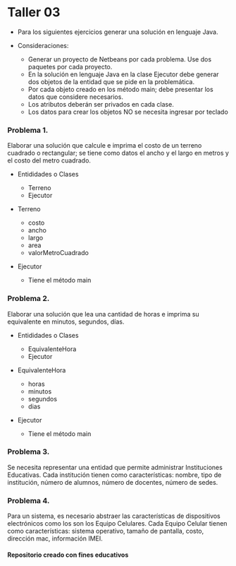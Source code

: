 # Taller 03

* Para los siguientes ejercicios generar una solución en lenguaje Java. 

* Consideraciones:
	* Generar un proyecto de Netbeans por cada problema. Use dos paquetes por cada proyecto.
	* En la solución en lenguaje Java en la clase Ejecutor debe generar dos objetos de la entidad que se pide en la problemática.
	* Por cada objeto creado en los método main; debe presentar los datos que considere necesarios.
	* Los atributos deberán ser privados en cada clase.
	* Los datos para crear los objetos NO se necesita ingresar por teclado


### Problema 1. 

Elaborar una solución que calcule e imprima el costo de un terreno cuadrado o rectangular; se tiene como datos el ancho y el largo en metros y el costo del metro cuadrado. 

* Entididades o Clases
	* Terreno
	* Ejecutor
	
* Terreno
	* costo
	* ancho
	* largo
	* area
	* valorMetroCuadrado
* Ejecutor
	* Tiene el método main
	
### Problema 2. 

Elaborar una solución que lea una cantidad de horas e
 imprima su equivalente en minutos, segundos, días.

* Entididades o Clases
	* EquivalenteHora
	* Ejecutor
	
* EquivalenteHora
	* horas
	* minutos
	* segundos
	* dias
	
* Ejecutor
	* Tiene el método main


### Problema 3. 

Se necesita representar una entidad que permite administrar Instituciones 
Educativas. Cada institución tienen como características: nombre,
 tipo de institución, número de alumnos, número de docentes, número de sedes.

### Problema 4. 

Para un sistema, es necesario abstraer las características de dispositivos 
electrónicos como los son los Equipo Celulares. 
Cada Equipo Celular tienen como características: 
sistema operativo, 
tamaño de pantalla, 
costo, 
dirección mac,
información IMEI.

#### Repositorio creado con fines educativos

